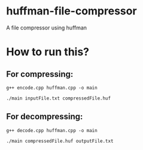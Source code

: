 # huffman-file-compressor
A file compressor using huffman 


# How to run this?


## For compressing: 
```
g++ encode.cpp huffman.cpp -o main
```

```
./main inputFile.txt compressedFile.huf
```


## For decompressing:
```
g++ decode.cpp huffman.cpp -o main
```

```
./main compressedFile.huf outputFile.txt
```
